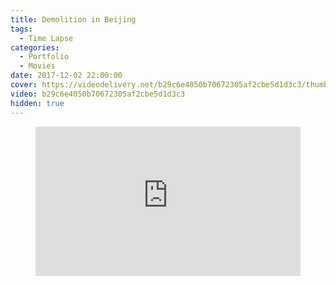 ```yaml
---
title: Demolition in Beijing
tags:
  - Time Lapse
categories:
  - Portfolio
  - Movies
date: 2017-12-02 22:00:00
cover: https://videodelivery.net/b29c6e4050b70672305af2cbe5d1d3c3/thumbnails/thumbnail.jpg
video: b29c6e4050b70672305af2cbe5d1d3c3
hidden: true
---
```


<figure>
  <div style="position: relative; padding-top: 56.25%;"><iframe src="https://iframe.videodelivery.net/b29c6e4050b70672305af2cbe5d1d3c3?preload=metadata&poster=https%3A%2F%2Fvideodelivery.net%2Fb29c6e4050b70672305af2cbe5d1d3c3%2Fthumbnails%2Fthumbnail.jpg%3Ftime%3D%26height%3D600" style="border: none; position: absolute; top: 0; left: 0; height: 100%; width: 100%;" allow="accelerometer; gyroscope; autoplay; encrypted-media; picture-in-picture;" allowfullscreen="true"></iframe></div>
</figure>
